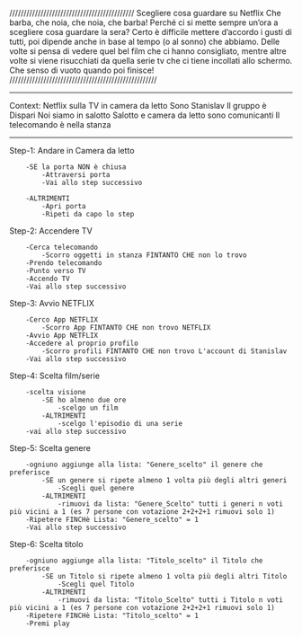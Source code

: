 ////////////////////////////////////////////
Scegliere cosa guardare su Netflix
Che barba, che noia, che noia, che barba!
Perché ci si mette sempre un’ora a scegliere cosa guardare la sera? Certo è difficile mettere d’accordo i gusti di tutti, poi dipende anche in base al tempo (o al sonno) che abbiamo. Delle volte si pensa di vedere quel bel film che ci hanno consigliato, mentre altre volte si viene risucchiati da quella serie tv che ci tiene incollati allo schermo. Che senso di vuoto quando poi finisce! 
////////////////////////////////////////////////////

****************
Context:
Netflix sulla TV in camera da letto
Sono Stanislav
Il gruppo è Dispari
Noi siamo in salotto 
Salotto e camera da letto sono comunicanti
Il telecomando è nella stanza
****************





Step-1: Andare in Camera da letto

        -SE la porta NON è chiusa
            -Attraversi porta
            -Vai allo step successivo
        
        -ALTRIMENTI
            -Apri porta
            -Ripeti da capo lo step
            
Step-2: Accendere TV

        -Cerca telecomando
            -Scorro oggetti in stanza FINTANTO CHE non lo trovo
        -Prendo telecomando
        -Punto verso TV
        -Accendo TV  
        -Vai allo step successivo

Step-3: Avvio NETFLIX

        -Cerco App NETFLIX
            -Scorro App FINTANTO CHE non trovo NETFLIX
        -Avvio App NETFLIX
        -Accedere al proprio profilo
            -Scorro profili FINTANTO CHE non trovo L'account di Stanislav
        -Vai allo step successivo

Step-4: Scelta film/serie

        -scelta visione
            -SE ho almeno due ore 
                -scelgo un film
            -ALTRIMENTI
                -scelgo l'episodio di una serie
        -vai allo step successivo

Step-5: Scelta genere

        -ogniuno aggiunge alla lista: "Genere_scelto" il genere che preferisce
            -SE un genere si ripete almeno 1 volta più degli altri generi
                -Scegli quel genere
            -ALTRIMENTI
                -rimuovi da lista: "Genere_Scelto" tutti i generi n voti più vicini a 1 (es 7 persone con votazione 2+2+2+1 rimuovi solo 1)
        -Ripetere FINCHè Lista: "Genere_scelto" = 1
        -Vai allo step successivo

Step-6: Scelta titolo

        -ogniuno aggiunge alla lista: "Titolo_scelto" il Titolo che preferisce
            -SE un Titolo si ripete almeno 1 volta più degli altri Titolo
                -Scegli quel Titolo
            -ALTRIMENTI
                -rimuovi da lista: "Titolo_Scelto" tutti i Titolo n voti più vicini a 1 (es 7 persone con votazione 2+2+2+1 rimuovi solo 1)
        -Ripetere FINCHè Lista: "Titolo_scelto" = 1
        -Premi play

